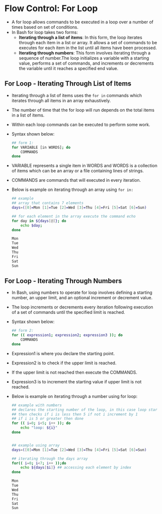# Flow Control: For Loop
  - A for loop allows commands to be executed in a loop over a number of times based on set of conditions.
  - In Bash for loop takes two forms:
    - **Iterating through a list of items**: In this form, the loop iterates through each item in a list or array. It allows a set of commands to be executes for each item in the list until all items have been processed. 
    - **Iterating through numbers**: This form involves iterating through a sequence of number.The loop initializes a variable with a starting value, performs a set of commands, and increments or decrements the variable until it reaches a specified end value.

## For Loop - Iterating Through List of Items
- Iterating through a list of items uses the `for in` commands which iterates through all items in an array exhaustively.
- The number of time that the for loop will run depends on the total items in a list of items.
- Within each loop commands can be executed to perform some work. 
- Syntax shown below:

    ```bash
    ## form 1:
    for VARIABLE [in WORDS]; do 
        COMMANDS
    done
    ```
 - VARIABLE represents a single item in WORDS and WORDS is a collection of items which can be an array or a file containing lines of strings.
 - COMMANDS are commands that will executed in every iteration.
 - Below is example on iterating through an array using `for in:`


    ```bash
    ## example 
    ## array that contains 7 elements
    days=([0]=Mon [1]=Tue [2]=Wed [3]=Thu [4]=Fri [5]=Sat [6]=Sun)

    ## for each element in the array execute the command echo
    for day in ${days[@]}; do
        echo $day;
    done

    Mon
    Tue
    Wed
    Thu
    Fri
    Sat
    Sun
    ```

## For Loop - Iterating Through Numbers
- In Bash, using numbers to operate for loop involves defining a starting number, an upper limit, and an optional increment or decrement value. 
- The loop increments or decrements every iteration following execution of a set of commands until the specified limit is reached.
- Syntax shown below:

    ```bash
    ## form 2:
    for (( expression1; expression2; expression3 )); do
        COMMANDS
    done
    ```
- Expression1 is where you declare the starting point.
- Expression2 is to check if the upper limit is reached. 
- If the upper limit is not reached then execute the COMMANDS.
- Expression3 is to increment the starting value if upper limit is not reached.
- Below is example on iterating through a number using for loop:

    ```bash
    ## example with numbers
    ## declares the starting number of the loop, in this case loop starts with 0
    ## then checks if i is less then 5 if not i increment by 1
    ## if i is 5 or greater then done
    for (( i=0; i<5; i++ )); do
        echo "loop: ${i}" 
    done


    ## example using array
    days=([0]=Mon [1]=Tue [2]=Wed [3]=Thu [4]=Fri [5]=Sat [6]=Sun)

    ## iterating through the days array
    for(( i=0; i<7; i++ ));do 
        echo ${days[$i]} ## accessing each element by index
    done

    Mon
    Tue
    Wed
    Thu
    Fri
    Sat
    Sun
    ```

